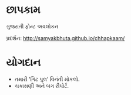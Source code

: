 છાપકામ
=====

ગુજરાતી ફોન્ટ અવલોકન

પ્રદર્શન: <http://samyakbhuta.github.io/chhapkaam/>

યોગદાન
=====

* તમારી 'ગિટ પુલ' વિનંતી મોકલો.
* ચકાસણી અને બગ રીપોર્ટ.